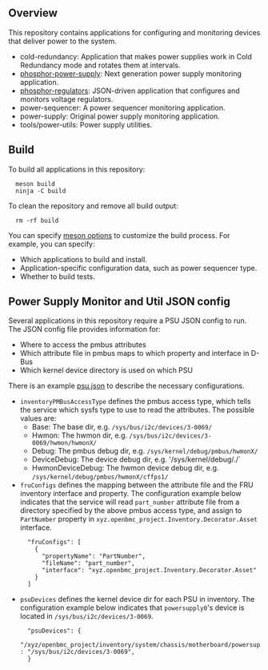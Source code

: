 ## Overview

This repository contains applications for configuring and monitoring devices
that deliver power to the system.

* cold-redundancy: Application that makes power supplies work in Cold
  Redundancy mode and rotates them at intervals.
* [phosphor-power-supply](phosphor-power-supply/README.md): Next generation
  power supply monitoring application.
* [phosphor-regulators](phosphor-regulators/README.md): JSON-driven application
  that configures and monitors voltage regulators.
* power-sequencer: A power sequencer monitoring application.
* power-supply: Original power supply monitoring application.
* tools/power-utils: Power supply utilities.


## Build

To build all applications in this repository:
```
  meson build
  ninja -C build
```

To clean the repository and remove all build output:
```
  rm -rf build
```

You can specify [meson options](meson_options.txt) to customize the build
process.  For example, you can specify:
* Which applications to build and install.
* Application-specific configuration data, such as power sequencer type.
* Whether to build tests.


## Power Supply Monitor and Util JSON config

Several applications in this repository require a PSU JSON config to run.
The JSON config file provides information for:
* Where to access the pmbus attributes
* Which attribute file in pmbus maps to which property and interface in D-Bus
* Which kernel device directory is used on which PSU

There is an example [psu.json](example/psu.json) to describe the necessary
configurations.

* `inventoryPMBusAccessType` defines the pmbus access type, which tells the
   service which sysfs type to use to read the attributes.
   The possible values are:
   * Base: The base dir, e.g. `/sys/bus/i2c/devices/3-0069/`
   * Hwmon: The hwmon dir, e.g. `/sys/bus/i2c/devices/3-0069/hwmon/hwmonX/`
   * Debug: The pmbus debug dir, e.g. `/sys/kernel/debug/pmbus/hwmonX/`
   * DeviceDebug: The device debug dir, e.g. '/sys/kernel/debug/<driver>.<instance>/`
   * HwmonDeviceDebug: The hwmon device debug dir, e.g. `/sys/kernel/debug/pmbus/hwmonX/cffps1/`
* `fruConfigs` defines the mapping between the attribute file and the FRU
   inventory interface and property.
   The configuration example below indicates that the service will read
   `part_number` attribute file from a directory specified by the above pmbus
   access type, and assign to `PartNumber` property in
   `xyz.openbmc_project.Inventory.Decorator.Asset` interface.
   ```
     "fruConfigs": [
       {
         "propertyName": "PartNumber",
         "fileName": "part_number",
         "interface": "xyz.openbmc_project.Inventory.Decorator.Asset"
       }
     ]
   ```
* `psuDevices` defines the kernel device dir for each PSU in inventory.
   The configuration example below indicates that `powersupply0`'s device is
   located in `/sys/bus/i2c/devices/3-0069`.
   ```
     "psuDevices": {
       "/xyz/openbmc_project/inventory/system/chassis/motherboard/powersupply0" : "/sys/bus/i2c/devices/3-0069",
     }
   ```
